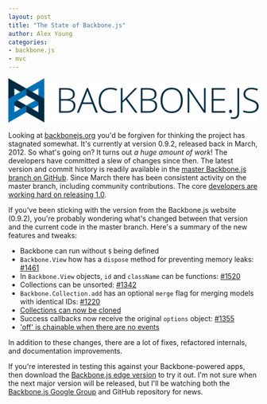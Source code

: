 ```yaml
---
layout: post
title: "The State of Backbone.js"
author: Alex Young
categories: 
- backbone.js
- mvc
---
```


![Backbone.js](/images/posts/backbone-banner.png)

Looking at [backbonejs.org](http://backbonejs.org/) you'd be forgiven for thinking the project has stagnated somewhat.  It's currently at version 0.9.2, released back in March, 2012.  So what's going on?  It turns out _a huge amount of work_!  The developers have committed a slew of changes since then.  The latest version and commit history is readily available in the [master Backbone.js branch on GitHub](https://github.com/documentcloud/backbone/).  Since March there has been consistent activity on the master branch, including community contributions. The core [developers are working hard on releasing 1.0](https://github.com/documentcloud/backbone/issues/1594).

If you've been sticking with the version from the Backbone.js website (0.9.2), you're probably wondering what's changed between that version and the current code in the master branch.  Here's a summary of the new features and tweaks:

* Backbone can run without `$` being defined
* `Backbone.View` how has a `dispose` method for preventing memory leaks: [#1461](https://github.com/documentcloud/backbone/pull/1461)
* In `Backbone.View` objects, `id` and `className` can be functions: [#1520](https://github.com/documentcloud/backbone/pull/1520)
* Collections can be unsorted: [#1342](https://github.com/documentcloud/backbone/pull/1342)
* `Backbone.Collection.add` has an optional `merge` flag for merging models with identical IDs: [#1220](https://github.com/documentcloud/backbone/pull/1220)
* [Collections can now be cloned](https://github.com/documentcloud/backbone/pull/1239)
* Success callbacks now receive the original `options` object: [#1355](https://github.com/documentcloud/backbone/pull/1355)
* ['off' is chainable when there are no events](https://github.com/documentcloud/backbone/commit/af30bcf3ca60c4234df099762344ff4b479260e7)

In addition to these changes, there are a lot of fixes, refactored internals, and documentation improvements.

If you're interested in testing this against your Backbone-powered apps, then download the [Backbone.js edge version](https://raw.github.com/documentcloud/backbone/master/backbone.js) to try it out.  I'm not sure when the next major version will be released, but I'll be watching both the [Backbone.js Google Group](https://groups.google.com/group/backbonejs/topics) and GitHub repository for news.
